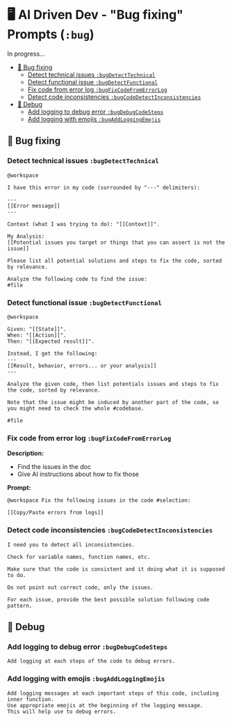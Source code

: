 # 🖥️ AI Driven Dev - "Bug fixing" Prompts (`:bug`)

In progress...

- [🐛 Bug fixing](#-bug-fixing)
  - [Detect technical issues `:bugDetectTechnical`](#detect-technical-issues-bugdetecttechnical)
  - [Detect functional issue `:bugDetectFunctional`](#detect-functional-issue-bugdetectfunctional)
  - [Fix code from error log `:bugFixCodeFromErrorLog`](#fix-code-from-error-log-bugfixcodefromerrorlog)
  - [Detect code inconsistencies `:bugCodeDetectInconsistencies`](#detect-code-inconsistencies-bugcodedetectinconsistencies)
- [🔫 Debug](#-debug)
  - [Add logging to debug error `:bugDebugCodeSteps`](#add-logging-to-debug-error-bugdebugcodesteps)
  - [Add logging with emojis `:bugAddLoggingEmojis`](#add-logging-with-emojis-bugaddloggingemojis)

## 🐛 Bug fixing

### Detect technical issues `:bugDetectTechnical`

```text
@workspace

I have this error in my code (surrounded by "---" delimiters):

---
[[Error message]]
---

Context (what I was trying to do): "[[Context]]".

My Analysis: 
[[Potential issues you target or things that you can assert is not the issue]]

Please list all potential solutions and steps to fix the code, sorted by relevance.

Analyze the following code to find the issue: 
#file
```

### Detect functional issue `:bugDetectFunctional`

```text
@workspace

Given: "[[State]]".
When: "[[Action]]".
Then: "[[Expected result]]".

Instead, I get the following:
---
[[Result, behavior, errors... or your analysis]]
---

Analyze the given code, then list potentials issues and steps to fix the code, sorted by relevance.

Note that the issue might be induced by another part of the code, so you might need to check the whole #codebase.

#file
```

### Fix code from error log `:bugFixCodeFromErrorLog`

**Description:**

- Find the issues in the doc
- Give AI instructions about how to fix those

**Prompt:**

```text
@workspace Fix the following issues in the code #selection:

[[Copy/Paste errors from logs]]
```

### Detect code inconsistencies `:bugCodeDetectInconsistencies`

```text
I need you to detect all inconsistencies.

Check for variable names, function names, etc.

Make sure that the code is consistent and it doing what it is supposed to do.

Do not point out correct code, only the issues.

For each issue, provide the best possible solution following code pattern.
```

## 🔫 Debug

### Add logging to debug error `:bugDebugCodeSteps`

```text
Add logging at each steps of the code to debug errors.
```

### Add logging with emojis `:bugAddLoggingEmojis`

```text
Add logging messages at each important steps of this code, including inner function.
Use appropriate emojis at the beginning of the logging message.
This will help use to debug errors.
```
